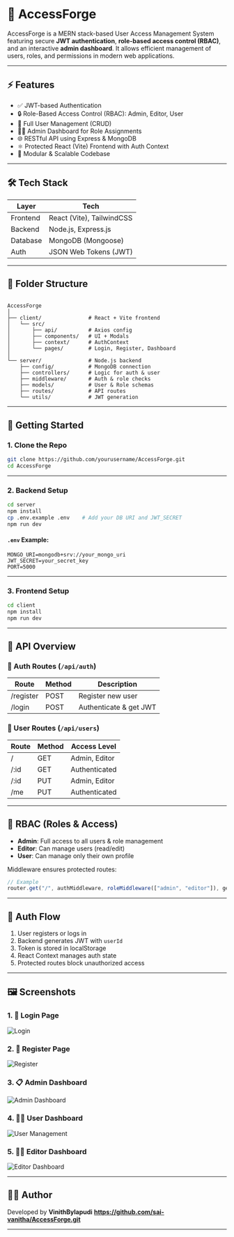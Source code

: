 # 🔐 AccessForge

AccessForge is a MERN stack-based User Access Management System featuring secure **JWT authentication**, **role-based access control (RBAC)**, and an interactive **admin dashboard**. It allows efficient management of users, roles, and permissions in modern web applications.

---

## ⚡ Features

- ✅ JWT-based Authentication
- 🔒 Role-Based Access Control (RBAC): Admin, Editor, User
- 👤 Full User Management (CRUD)
- 🧑‍💼 Admin Dashboard for Role Assignments
- 🌐 RESTful API using Express & MongoDB
- ⚛️ Protected React (Vite) Frontend with Auth Context
- 💾 Modular & Scalable Codebase

---

## 🛠 Tech Stack

| Layer       | Tech                         |
|------------|------------------------------|
| Frontend    | React (Vite), TailwindCSS    |
| Backend     | Node.js, Express.js          |
| Database    | MongoDB (Mongoose)           |
| Auth        | JSON Web Tokens (JWT)        |

---

## 📁 Folder Structure

```

AccessForge
│
├── client/               # React + Vite frontend
│   └── src/
│       ├── api/          # Axios config
│       ├── components/   # UI + Modals
│       ├── context/      # AuthContext
│       └── pages/        # Login, Register, Dashboard
│
└── server/               # Node.js backend
    ├── config/           # MongoDB connection
    ├── controllers/      # Logic for auth & user
    ├── middleware/       # Auth & role checks
    ├── models/           # User & Role schemas
    ├── routes/           # API routes
    └── utils/            # JWT generation

````

---

## 🚀 Getting Started

### 1. Clone the Repo

```bash
git clone https://github.com/yourusername/AccessForge.git
cd AccessForge
````

---

### 2. Backend Setup

```bash
cd server
npm install
cp .env.example .env    # Add your DB URI and JWT_SECRET
npm run dev
```

#### `.env` Example:

```env
MONGO_URI=mongodb+srv://your_mongo_uri
JWT_SECRET=your_secret_key
PORT=5000
```

---

### 3. Frontend Setup

```bash
cd client
npm install
npm run dev
```

---

## 🔌 API Overview

### 🔐 Auth Routes (`/api/auth`)

| Route     | Method | Description            |
| --------- | ------ | ---------------------- |
| /register | POST   | Register new user      |
| /login    | POST   | Authenticate & get JWT |

### 👤 User Routes (`/api/users`)

| Route | Method | Access Level  |
| ----- | ------ | ------------- |
| /     | GET    | Admin, Editor |
| /\:id | GET    | Authenticated |
| /\:id | PUT    | Admin, Editor |
| /me   | PUT    | Authenticated |

---

## 🧠 RBAC (Roles & Access)

* **Admin**: Full access to all users & role management
* **Editor**: Can manage users (read/edit)
* **User**: Can manage only their own profile

Middleware ensures protected routes:

```js
// Example
router.get("/", authMiddleware, roleMiddleware(["admin", "editor"]), getAllUsers);
```

---

## 🔄 Auth Flow

1. User registers or logs in
2. Backend generates JWT with `userId`
3. Token is stored in localStorage
4. React Context manages auth state
5. Protected routes block unauthorized access

---

## 🖼️ Screenshots

### 1. 🔐 Login Page
![Login](screenshots/Login.png)

### 2. 🔐 Register Page
![Register](screenshots/Register.png)

### 3. 📋 Admin Dashboard
![Admin Dashboard](screenshots/Admin.png)

### 4. 🧑‍💼 User Dashboard
![User Management](screenshots/User.png)

### 5. 🧑‍💼 Editor Dashboard
![Editor Dashboard](screenshots/Editor.png)

---

## 👨‍💻 Author

Developed by **VinithBylapudi** **https://github.com/sai-vanitha/AccessForge.git**

---
